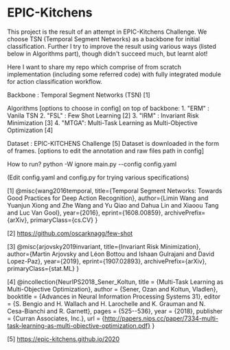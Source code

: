 # EPIC-Kitchens
This project is the result of an attempt in EPIC-Kitchens Challenge. We choose TSN (Temporal Segment Networks) as a backbone for initial classification. Further I try to improve the result using various ways (listed below in Algorithms part), though didn't succeed much, but learnt alot! 

Here I want to share my repo which comprise of from scratch implementation (including some referred code) with fully integrated module for action classification workflow.

Backbone : Temporal Segment Networks (TSN) [1]

Algorithms [options to choose in config] on top of backbone:
    1. "ERM" : Vanila TSN
    2. "FSL" : Few Shot Learning [2]
    3. "IRM" : Invariant Risk Minimization [3]
    4. "MTGA": Multi-Task Learning as Multi-Objective Optimization [4]

Dataset : EPIC-KITCHENS Challenge [5]
    Dataset is downloaded in the form of frames. 
    [options to edit the annotation and raw files path in config]
    
How to run?
  python -W ignore main.py --config config.yaml
  
  (Edit config.yaml and config.py for trying various specifications)


[1] @misc{wang2016temporal,
    title={Temporal Segment Networks: Towards Good Practices for Deep Action Recognition},
    author={Limin Wang and Yuanjun Xiong and Zhe Wang and Yu Qiao and Dahua Lin and Xiaoou Tang and Luc Van Gool},
    year={2016},
    eprint={1608.00859},
    archivePrefix={arXiv},
    primaryClass={cs.CV}
    }
    
[2] https://github.com/oscarknagg/few-shot

[3] @misc{arjovsky2019invariant,
    title={Invariant Risk Minimization},
    author={Martin Arjovsky and Léon Bottou and Ishaan Gulrajani and David Lopez-Paz},
    year={2019},
    eprint={1907.02893},
    archivePrefix={arXiv},
    primaryClass={stat.ML}
    }
    
[4] @incollection{NeurIPS2018_Sener_Koltun,
    title = {Multi-Task Learning as Multi-Objective Optimization},
    author = {Sener, Ozan and Koltun, Vladlen},
    booktitle = {Advances in Neural Information Processing Systems 31},
    editor = {S. Bengio and H. Wallach and H. Larochelle and K. Grauman and N. Cesa-Bianchi and R. Garnett},
    pages = {525--536},
    year = {2018},
    publisher = {Curran Associates, Inc.},
    url = {http://papers.nips.cc/paper/7334-multi-task-learning-as-multi-objective-optimization.pdf}
    }

[5] https://epic-kitchens.github.io/2020
